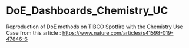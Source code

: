 # DoE_Dashboards_Chemistry_UC
Reproduction of DoE methods on TIBCO Spotfire with the Chemistry Use Case from this article : https://www.nature.com/articles/s41598-019-47846-6 
